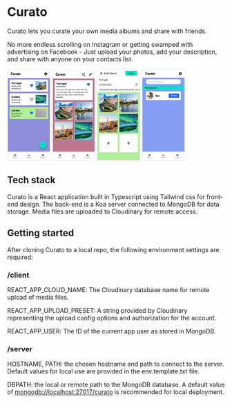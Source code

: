 # Curato
Curato lets you curate your own media albums and share with friends.

No more endless scrolling on Instagram or getting swamped with advertising on Facebook - Just upload your photos, add your description, and share with anyone on your contacts list.

<p float="left">
  <img src="./readme_assets/HomeScreen.jpeg" width="100" />
  <img src="./readme_assets/AlbumView.jpeg" width="100" /> 
  <img src="./readme_assets/EditScreen.jpeg" width="100" />
   <img src="./readme_assets/FriendScreen.jpeg" width="100" />
</p>

## Tech stack

Curato is a React application built in Typescript using Tailwind css for front-end design. The back-end is a Koa server connected to MongoDB for data storage. Media files are uploaded to Cloudinary for remote access.


## Getting started
After cloning Curato to a local repo, the following environment settings are required:

### **/client**
REACT_APP_CLOUD_NAME: The Cloudinary database name for remote upload of media files.

REACT_APP_UPLOAD_PRESET: A string provided by Cloudinary representing the upload config options and authorization for the account.

REACT_APP_USER: The ID of the current app user as stored in MongoDB.

### **/server**

HOSTNAME, PATH: the chosen hostname and path to connect to the server. Default values for local use are provided in the env.template.txt file.

DBPATH: the local or remote path to the MongoDB database. A default value of <mongodb://localhost:27017/curato> is recommended for local deployment.